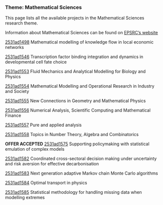 ### Theme: Mathematical Sciences

This page lists all the available projects in the Mathematical Sciences research theme.

Information about Mathematical Sciences can be found on [EPSRC’s website](https://www.ukri.org/what-we-offer/browse-our-areas-of-investment-and-support/mathematical-sciences-theme/)

[2531ad1498](../projects/2531ad1498.md) Mathematical modelling of knowledge flow in local economic networks

[2531ad1546](../projects/2531ad1546.md) Transcription factor binding integration and dynamics in developmental cell fate choice

[2531ad1553](../projects/2531ad1553.md) Fluid Mechanics and Analytical Modelling for Biology and Physics

[2531ad1554](../projects/2531ad1554.md) Mathematical Modelling and Operational Research in Industry and Society

[2531ad1555](../projects/2531ad1555.md) New Connections in Geometry and Mathematical Physics

[2531ad1556](../projects/2531ad1556.md) Numerical Analysis, Scientific Computing and Mathematical Finance

[2531ad1557](../projects/2531ad1557.md) Pure and applied analysis

[2531ad1558](../projects/2531ad1558.md) Topics in Number Theory, Algebra and Combinatorics

**OFFER ACCEPTED** [2531ad1575](../projects/2531ad1575.md) Supporting policymaking with statistical emulation of complex models

[2531ad1582](../projects/2531ad1582.md) Coordinated cross-sectoral decision making under uncertainty and risk aversion for effective decarbonisation

[2531ad1583](../projects/2531ad1583.md) Next generation adaptive Markov chain Monte Carlo algorithms

[2531ad1584](../projects/2531ad1584.md) Optimal transport in physics

[2531ad1585](../projects/2531ad1585.md) Statistical methodology for handling missing data when modelling extremes

